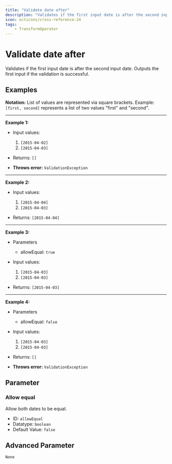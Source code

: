 ```yaml
---
title: "Validate date after"
description: "Validates if the first input date is after the second input date. Outputs the first input if the validation is successful."
icon: octicons/cross-reference-24
tags: 
    - TransformOperator
---
```

# Validate date after
<!-- This file was generated - DO NOT CHANGE IT MANUALLY -->



Validates if the first input date is after the second input date. Outputs the first input if the validation is successful.

## Examples

**Notation:** List of values are represented via square brackets. Example: `[first, second]` represents a list of two values "first" and "second".

---
**Example 1:**

* Input values:
    1. `[2015-04-02]`
    2. `[2015-04-03]`

* Returns: `[]`
* **Throws error:** `ValidationException`


---
**Example 2:**

* Input values:
    1. `[2015-04-04]`
    2. `[2015-04-03]`

* Returns: `[2015-04-04]`


---
**Example 3:**

* Parameters
    * allowEqual: `true`

* Input values:
    1. `[2015-04-03]`
    2. `[2015-04-03]`

* Returns: `[2015-04-03]`


---
**Example 4:**

* Parameters
    * allowEqual: `false`

* Input values:
    1. `[2015-04-03]`
    2. `[2015-04-03]`

* Returns: `[]`
* **Throws error:** `ValidationException`




## Parameter

### Allow equal

Allow both dates to be equal.

- ID: `allowEqual`
- Datatype: `boolean`
- Default Value: `false`





## Advanced Parameter

`None`